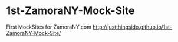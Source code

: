 # 1st-ZamoraNY-Mock-Site
First MockSites for ZamoraNY.com
http://justthingsido.github.io/1st-ZamoraNY-Mock-Site/

